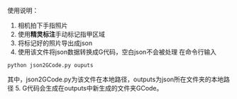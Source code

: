 使用说明：
1. 相机拍下手指照片
2. 使用**精灵标注**手动标记指甲区域
3. 将标记好的照片导出成json
4. 使用该文件将json数据转换成G代码，空白json不会被处理
  在命令行输入
  ```
  python json2GCode.py ouputs
  ```
  其中，json2GCode.py为该文件在本地路径，outputs为json所在文件夹的本地路径
5. G代码会生成在outputs中新生成的文件夹GCode。
